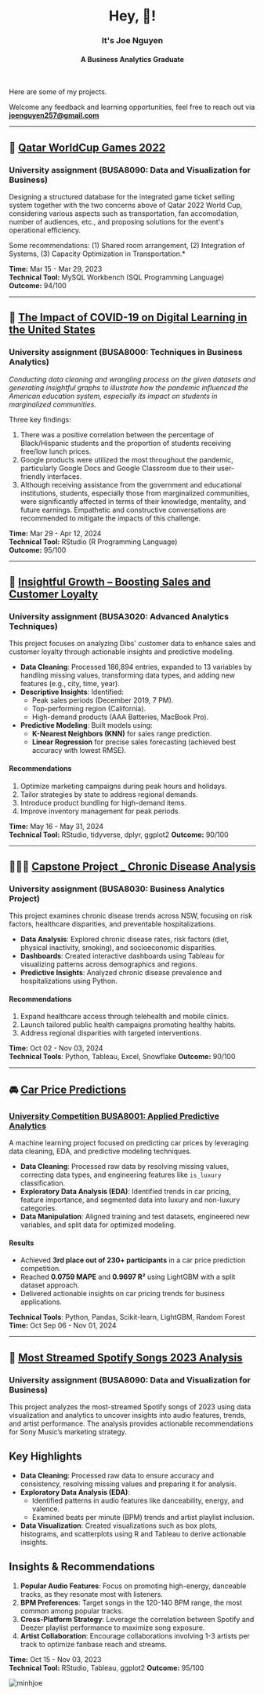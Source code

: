 <h1 align="center">Hey, 🙋! </h1> 
<h3 align="center">It's Joe Nguyen </h3> </p> <h4 align="center"> A Business Analytics Graduate </h4>


<br />

Here are some of my projects. </p>
Welcome any feedback and learning opportunities, feel free to reach out via **joenguyen257@gmail.com**

---

## 🏅 [Qatar WorldCup Games 2022](https://drive.google.com/file/d/1VWovtsDd9WC6oFtlP4Ji5H6H5G-2WcWW/view?usp=sharing)
### University assignment (BUSA8090: Data and Visualization for Business)
Designing  a structured database for the integrated game ticket selling system together with the two concerns above of Qatar 2022 World Cup, considering various aspects such as transportation, fan accomodation, number of audiences, etc., and proposing solutions for the event's operational efficiency.

Some recommendations: (1) Shared room arrangement, (2) Integration of Systems, (3) Capacity Optimization in Transportation.*

**Time:** Mar 15 - Mar 29, 2023  
**Technical Tool:** MySQL Workbench (SQL Programming Language)  
**Outcome:** 94/100

---

## 🔢 [The Impact of COVID-19 on Digital Learning in the United States](https://drive.google.com/file/d/109G3BSfGYmBO8CVs2zmnZMGUvEhPkh3Q/view?usp=sharing)
### University assignment (BUSA8000: Techniques in Business Analytics)
*Conducting data cleaning and wrangling process on the given datasets and generating insightful graphs to illustrate how the pandemic influenced the American education system, especially its impact on students in marginalized communities.*  
  
Three key findings:  
1. There was a positive correlation between the percentage of Black/Hispanic students and the proportion of students receiving free/low lunch prices.
2. Google products were utilized the most throughout the pandemic, particularly Google Docs and Google Classroom due to their user-friendly interfaces.
3. Although receiving assistance from the government and educational institutions, students, especially those from marginalized communities, were significantly affected in terms of their knowledge, mentality, and future earnings. Empathetic and constructive conversations are recommended to mitigate the impacts of this challenge.  

**Time:** Mar 29 - Apr 12, 2024  
**Technical Tool:** RStudio (R Programming Language)  
**Outcome:** 95/100

---

## 🛒 [Insightful Growth – Boosting Sales and Customer Loyalty ](https://drive.google.com/file/d/1ZovlUTuymfFABQfb7jy0VdpPLDGZ4asM/view?usp=drive_link) 
### University assignment (BUSA3020: Advanced Analytics Techniques)

This project focuses on analyzing Dibs' customer data to enhance sales and customer loyalty through actionable insights and predictive modeling.

- **Data Cleaning**: Processed 186,894 entries, expanded to 13 variables by handling missing values, transforming data types, and adding new features (e.g., city, time, year).
- **Descriptive Insights**: Identified:
  - Peak sales periods (December 2019, 7 PM).
  - Top-performing region (California).
  - High-demand products (AAA Batteries, MacBook Pro).
- **Predictive Modeling**: Built models using:
  - **K-Nearest Neighbors (KNN)** for sales range prediction.
  - **Linear Regression** for precise sales forecasting (achieved best accuracy with lowest RMSE).

#### Recommendations
1. Optimize marketing campaigns during peak hours and holidays.
2. Tailor strategies by state to address regional demands.
3. Introduce product bundling for high-demand items.
4. Improve inventory management for peak periods.

**Time:** May 16 - May 31, 2024  
**Technical Tool:** RStudio, tidyverse, dplyr, ggplot2
**Outcome:** 90/100  


---

## 🧑‍🤝‍🧑 [Capstone Project _ Chronic Disease Analysis](https://drive.google.com/file/d/1CHP-bEIA4wJ4lFDXZ-MMdEQowRkdZFeb/view?usp=sharing)
### University assignment (BUSA8030: Business Analytics Project)

This project examines chronic disease trends across NSW, focusing on risk factors, healthcare disparities, and preventable hospitalizations.

- **Data Analysis**: Explored chronic disease rates, risk factors (diet, physical inactivity, smoking), and socioeconomic disparities.
- **Dashboards**: Created interactive dashboards using Tableau for visualizing patterns across demographics and regions.
- **Predictive Insights**: Analyzed chronic disease prevalence and hospitalizations using Python.

#### Recommendations
1. Expand healthcare access through telehealth and mobile clinics.
2. Launch tailored public health campaigns promoting healthy habits.
3. Address regional disparities with targeted interventions.

**Time:** Oct 02 - Nov 03, 2024    
**Technical Tools**: Python, Tableau, Excel, Snowflake
**Outcome:** 90/100

---
## 🚘 [Car Price Predictions]()
### [University Competition BUSA8001: Applied Predictive Analytics](#)

A machine learning project focused on predicting car prices by leveraging data cleaning, EDA, and predictive modeling techniques.

- **Data Cleaning**: Processed raw data by resolving missing values, correcting data types, and engineering features like `is_luxury` classification.
- **Exploratory Data Analysis (EDA)**: Identified trends in car pricing, feature importance, and segmented data into luxury and non-luxury categories.
- **Data Manipulation**: Aligned training and test datasets, engineered new variables, and split data for optimized modeling.

#### Results
- Achieved **3rd place out of 230+ participants** in a car price prediction competition.
- Reached **0.0759 MAPE** and **0.9697 R²** using LightGBM with a split dataset approach.
- Delivered actionable insights on car pricing trends for business applications.
  
**Technical Tools**: Python, Pandas, Scikit-learn, LightGBM, Random Forest
**Time:** Oct Sep 06 - Nov 01, 2024

---

## 🏡 [Most Streamed Spotify Songs 2023 Analysis](https://1drv.ms/x/s!ArMe2BBR2L3YrTRxQnKrukAQy7vM?e=Dx12y5)
### University assignment (BUSA8090: Data and Visualization for Business)

This project analyzes the most-streamed Spotify songs of 2023 using data visualization and analytics to uncover insights into audio features, trends, and artist performance. The analysis provides actionable recommendations for Sony Music’s marketing strategy.

## Key Highlights
- **Data Cleaning**: Processed raw data to ensure accuracy and consistency, resolving missing values and preparing it for analysis.
- **Exploratory Data Analysis (EDA)**:
  - Identified patterns in audio features like danceability, energy, and valence.
  - Examined beats per minute (BPM) trends and artist playlist inclusion.
- **Data Visualization**: Created visualizations such as box plots, histograms, and scatterplots using R and Tableau to derive actionable insights.

## Insights & Recommendations
1. **Popular Audio Features**: Focus on promoting high-energy, danceable tracks, as they resonate most with listeners.
2. **BPM Preferences**: Target songs in the 120-140 BPM range, the most common among popular tracks.
3. **Cross-Platform Strategy**: Leverage the correlation between Spotify and Deezer playlist performance to maximize song exposure.
4. **Artist Collaboration**: Encourage collaborations involving 1-3 artists per track to optimize fanbase reach and streams.

**Time:** Oct 15 - Nov 03, 2023  
**Technical Tool:**  RStudio, Tableau, ggplot2
**Outcome:** 95/100  

<p align="left"> <img src="https://komarev.com/ghpvc/?username=minhjoe&label=Profile%20views&color=0e75b6&style=flat" alt="minhjoe" /> </p>

